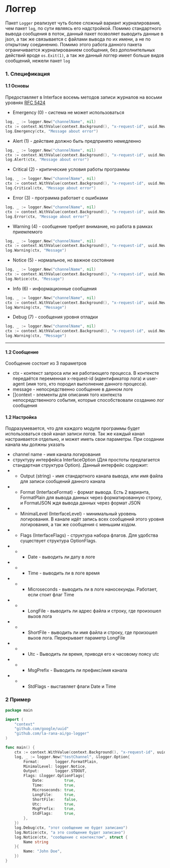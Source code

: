 # Логгер

Пакет `Logger` реализует чуть более сложный вариант журналирования, чем пакет `log`, по сути являясь его надстройкой.
Помимо стандартного вывода сообщения в поток, данный пакет позволяет выводить данные в json, а так же связывается с
файлами вывода по их имени, а не по открытому соединению.
Помимо этого работа данного пакета ограничивается журналированием сообщения, без дополнительных действий вроде
`os.Exit(1)`, а так же данный логгер имеет больше видов сообщений, нежели пакет `log`

### 1. Спецификация

#### 1.1 Основы

Предоставляет в Interface восемь методов записи журналов на восьми
уровнях [RFC 5424](https://datatracker.ietf.org/doc/html/rfc5424#section-6.2.1)

* Emergency (0) - система не может использоваться

```Go
log, _ := logger.New("channelName", nil)
ctx := context.WithValue(context.Background(), "x-request-id", uuid.New())
log.Emergency(ctx, "Message about error")
```

* Alert (1) - действие должно быть предпринято немедленно

```Go
log, _ := logger.New("channelName", nil)
ctx := context.WithValue(context.Background(), "x-request-id", uuid.New())
log.Alert(ctx, "Message about error")
```

* Critical (2) - критические условия работы программы

```Go
log, _ := logger.New("channelName", nil)
ctx := context.WithValue(context.Background(), "x-request-id", uuid.New())
log.Critical(ctx, "Message about error")
```

* Error (3) - программа работает с ошибками

```Go
log, _ := logger.New("channelName", nil)
ctx := context.WithValue(context.Background(), "x-request-id", uuid.New())
log.Error(ctx, "Message about error")
```

* Warning (4) - сообщение требует внимание, но работа в рамках приемлемого

```Go
log, _ := logger.New("channelName", nil)
ctx := context.WithValue(context.Background(), "x-request-id", uuid.New())
log.Warning(ctx, "Message")
```

* Notice (5) - нормальное, но важное состояние

```Go
log, _ := logger.New("channelName", nil)
ctx := context.WithValue(context.Background(), "x-request-id", uuid.New())
log.Notice(ctx, "Message")
```

* Info (6) - информационные сообщения

```Go
log, _ := logger.New("channelName", nil)
ctx := context.WithValue(context.Background(), "x-request-id", uuid.New())
log.Warning(ctx, "Message")
```

* Debug (7) - сообщения уровня отладки

```Go
log, _ := logger.New("channelName", nil)
ctx := context.WithValue(context.Background(), "x-request-id", uuid.New())
log.Warning(ctx, "Message")
```

---

#### 1.2 Сообщение

Сообщение состоит из 3 параметров

* ctx - контекст запроса или же работающего процесса. В контексте передаётся переменная x-request-id (идентификатор
  лога) и user-agent (имя того, кто породил выполнение данного процесса).
* message - непосредственно сообщение в данном логе
* []context - элементы для описания того контекста непосредственного события, которые способствовали созданию лог
  сообщения

#### 1.2 Настройка

Подразумевается, что для каждого модуля программы будет использоваться свой канал записи логов. Так же каждый канал
настраивается отдельно, и может иметь свои параметры.
При создании канала мы должны указать

* channel name - имя канала логирования
* структуру интерфейса InterfaceOption (Для простоты предлагается стандартная структура Option). Данный интерфейс
  содержит:
*
    * Output (string) - имя стандартного канала вывода, или имя файла для записи сообщений данного канала
*
    * Format (InterfaceFormat) - формат вывода. Есть 2 варианта, FormatPlain для вывода данных через форматированную
      строку, и FormatJSON ждя вывода данных через формат JSON
*
    * MinimalLevel (InterfaceLevel) - минимальный уровень логирования. В канале идёт запись всех сообщений этого уровня
      логирования, а так же сообщения с меньшим кодом.
*
    * Flags (InterfaceFlags) - структура набора флагов. Для удобства существует структура OptionFlags.
*
    *
        * Date - выводить ли дату в логе
*
    *
        * Time - выводить ли в логе время
*
    *
        * Microseconds - выводить ли в логе наносекунды. Работает, если стоит флаг Time
*
    *
        * LongFile - выводить ли адрес файла и строку, где произошел вызов лога
*
    *
        * ShortFile - выводить ли имя файла и строку, где произошел вызов лога. Перекрывает параметр LongFile
*
    *
        * Utc - Выводить ли время, приводя его к часовому поясу utc
*
    *
        * MsgPrefix - Выводить ли префикс/имя канала
*
    *
        * StdFlags - выставляет флаги Date и Time

### 2 Пример

```Go
package main

import (
    "context"
    "github.com/google/uuid"
    "github.com/la-rana-ai/go-logger"
)

func main() {
    ctx := context.WithValue(context.Background(), "x-request-id", uuid.New())
    log, _ := logger.New("testChannel", &logger.Option{
        Format:       logger.FormatPlain,
        MinimalLevel: logger.Notice,
        Output:       logger.STDOUT,
        Flags: &logger.OptionFlags{
            Date:         true,
            Time:         true,
            Microseconds: true,
            LongFile:     true,
            ShortFile:    false,
            Utc:          true,
            MsgPrefix:    true,
            StdFlags:     true,
        },
    })
    log.Debug(ctx, "этот сообщение не будет записано")
    log.Notice(ctx, "а это сообщение будет записано")
    log.Notice(ctx, "сообщение с контекстом", struct {
        Name string
    }{
        Name: "John Doe",
    })
}

```